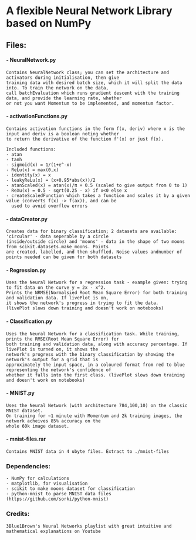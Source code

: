 # A flexible Neural Network Library based on NumPy

## Files:
#### - NeuralNetwork.py
    Contains NeuralNetwork class; you can set the architecture and activators during initialisation, then give
    training data with desired batch size, which it will split the data into. To train the network on the data,
    call batchEvaluation which runs gradient descent with the training data, and provide the learning rate, whether
    or not you want Momentum to be implemented, and momentum factor.
    
#### - activationFunctions.py
    Contains activation functions in the form f(x, deriv) where x is the input and deriv is a boolean noting whether
    to return the derivative of the function f'(x) or just f(x).  
      
    Included functions:  
    - atan  
    - tanh  
    - sigmoid(x) = 1/(1+e^-x)  
    - ReLu(x) = max(0,x)  
    - identity(x) = x  
    - leakyReLu(x) = (x+0.95*abs(x))/2  
    - atanScaled(x) = atan(x)/π + 0.5 (scaled to give output from 0 to 1)  
    - ReXu(x) = 0.5 - sqrt(0.25 - x) if x<0 else x
    - createScaledFunction which takes a function and scales it by a given value (converts f(x) -> f(ax)), and can be
      used to avoid overflow errors

#### - dataCreator.py
    Creates data for binary classification; 2 datasets are available: 'circular' - data seperable by a circle
    (inside/outside circle) and 'moons' - data in the shape of two moons from scikit.datasets.make_moons. Points
    are created, labelled, and then shuffled. Noise values andnumber of points needed can be given for both datasets

#### - Regression.py
    Uses the Neural Network for a regression task - example given: trying to fit data on the curve y = 2x - x^2.
    Prints the NRMSE(Normalsied Root Mean Square Error) for both training and validation data. If livePlot is on,
    it shows the network's progress in trying to fit the data.
    (livePlot slows down training and doesn't work on notebooks)

#### - Classification.py  
    Uses the Neural Network for a classification task. While training, prints the RMSE(Root Mean Square Error) for
    both training and validation data, along with accuracy percentage. If livePlot is turned on, it shows the
    network's progress with the binary classification by showing the network's output for a grid that is
    approximately the input space, in a coloured format from red to blue representing the network's confidence of
    whether it falls into the first class. (livePlot slows down training and doesn't work on notebooks)

#### - MNIST.py 
    Uses the Neural Network (with architecture 784,100,10) on the classic MNIST dataset.
    On training for ~1 minute with Momentum and 2k training images, the network acheives 85% accuracy on the
    whole 60k image dataset.

#### - mnist-files.rar
    Contains MNIST data in 4 ubyte files. Extract to ./mnist-files
    
### Dependencies:
    - NumPy for calculations
    - matplotlib, for visualisation
    - scikit to make moons dataset for classification
    - python-mnist to parse MNIST data files (https://github.com/sorki/python-mnist)

### Credits:
    3Blue1Brown's Neural Networks playlist with great intuitive and mathematical explanations on Youtube
